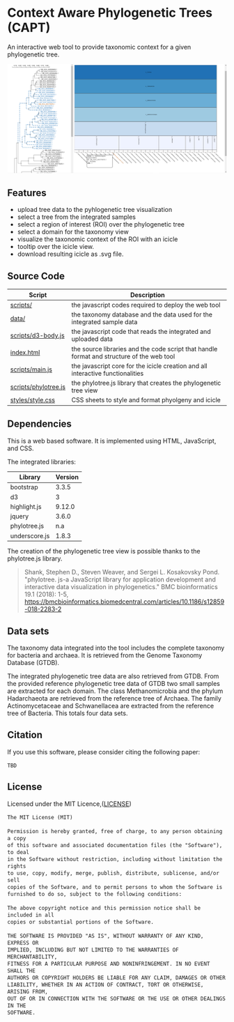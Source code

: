 # Context Aware Phylogenetic Trees (CAPT)
An interactive web tool to provide taxonomic context for a given phylogenetic tree.


![](/img/feature.png)


## Features
* upload tree data to the pyhlogenetic tree visualization
* select a tree from the integrated samples
* select a region of interest (ROI) over the phylogenetic tree
* select a domain for the taxonomy view
* visualize the taxonomic context of the ROI with an icicle
* tooltip over the icicle view.
* download resulting icicle as .svg file.


## Source Code
|Script|Description| 
|---|---|
|[scripts/](scripts)| the javascript codes required to deploy the web tool
|[data/](data)| the taxonomy database and the data used for the integrated sample data
|[scripts/d3-body.js](scripts/d3-body.js)| the javascript code that reads the integrated and uploaded data
|[index.html](index.html)| the source libraries and the code script that handle format and structure of the web tool
|[scripts/main.js](scripts/main.js)| the javascript core for the icicle creation and all interactive functionalities
|[scripts/phylotree.js](./scripts/phylotree.js)| the phylotree.js library that creates the phylogenetic tree view 
|[styles/style.css](./styles/style.css)| CSS sheets to style and format phyolgeny and icicle

## Dependencies
This is a web based software. It is implemented using HTML, JavaScript, and CSS. 

The integrated libraries:

|Library|Version|
|---|---|
|bootstrap|3.3.5|
|d3|3|
|highlight.js|9.12.0|
|jquery|3.6.0|
|phylotree.js|n.a|
|underscore.js|1.8.3|

The creation of the phylogenetic tree view is possible thanks to the phylotree.js library.
> Shank, Stephen D., Steven Weaver, and Sergei L. Kosakovsky Pond. "phylotree. js-a JavaScript library for application development and interactive data visualization in phylogenetics." BMC bioinformatics 19.1 (2018): 1-5, https://bmcbioinformatics.biomedcentral.com/articles/10.1186/s12859-018-2283-2


## Data sets
The taxonomy data integrated into the tool includes the complete taxonomy for bacteria and archaea.
It is retrieved from the Genome Taxonomy Database (GTDB). 

The integrated phylogenetic tree data are also retrieved from GTDB.
From the provided reference phylogenetic tree data of GTDB two small samples are extracted for each domain.
The class Methanomicrobia and the phylum Hadarchaeota are retrieved from the reference tree of Archaea.
The family Actinomycetaceae and Schwanellacea are extracted from the reference tree of Bacteria.
This totals four data sets.


## Citation

If you use this software, please consider citing the following paper:
```
TBD
```


## License

Licensed under the MIT Licence,([LICENSE](./LICENSE))
```
The MIT License (MIT)

Permission is hereby granted, free of charge, to any person obtaining a copy
of this software and associated documentation files (the "Software"), to deal
in the Software without restriction, including without limitation the rights
to use, copy, modify, merge, publish, distribute, sublicense, and/or sell
copies of the Software, and to permit persons to whom the Software is
furnished to do so, subject to the following conditions:

The above copyright notice and this permission notice shall be included in all
copies or substantial portions of the Software.

THE SOFTWARE IS PROVIDED "AS IS", WITHOUT WARRANTY OF ANY KIND, EXPRESS OR
IMPLIED, INCLUDING BUT NOT LIMITED TO THE WARRANTIES OF MERCHANTABILITY,
FITNESS FOR A PARTICULAR PURPOSE AND NONINFRINGEMENT. IN NO EVENT SHALL THE
AUTHORS OR COPYRIGHT HOLDERS BE LIABLE FOR ANY CLAIM, DAMAGES OR OTHER
LIABILITY, WHETHER IN AN ACTION OF CONTRACT, TORT OR OTHERWISE, ARISING FROM,
OUT OF OR IN CONNECTION WITH THE SOFTWARE OR THE USE OR OTHER DEALINGS IN THE
SOFTWARE. 
```
